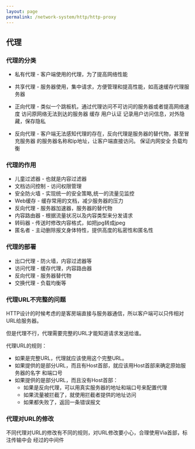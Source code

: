 ```yaml
---
layout: page
permalink: /network-system/http/http-proxy
---
```


## 代理

### 代理的分类

* 私有代理     - 客户端使用的代理，为了提高网络性能
* 共享代理     - 服务器使用，集中请求，方便管理和提高性能，如高速缓存代理服务器

* 正向代理     - 类似一个跳板机，通过代理访问不可访问的服务器或者提高网络速度
                 访问原网络无法到达的服务器
                 缓存
                 用户认证
                 记录用户访问信息，对外隐藏，保存隐私

* 反向代理     - 客户端无法感知代理的存在，反向代理是服务器的替代物，甚至冒充服务器
                    的服务器名称和ip地址，让客户端直接访问。
                 保证内网安全
                 负载均衡

### 代理的作用

* 儿童过滤器   - 也就是内容过滤器
* 文档访问控制 - 访问权限管理
* 安全防火墙   - 实现统一的安全策略,统一的流量见监控
* Web缓存      - 缓存常用的文档，减少服务器的压力
* 反向代理     - 服务器加速器，服务器的替代物
* 内容路由器   - 根据流量状况以及内容类型来分发请求
* 转码器       - 传送时修改内容格式，如把jpg转成jpeg
* 匿名者       - 主动删除报文身体特性，提供高度的私密性和匿名性

### 代理的部署

* 出口代理 - 防火墙，内容过滤器等
* 访问代理 - 缓存代理，内容路由器
* 反向代理 - 服务器替代物
* 交换代理 - 负载均衡等

### 代理URL不完整的问题
HTTP设计的时候考虑的是客房端直接与服务器通信，所以客户端可以只传相对URL给服务器。

但是代理不行，代理需要完整的URL才能知道请求发送给谁。

代理URL的规则：
* 如果是完整URL，代理就应该使用这个完整URL。
* 如果提供的是部分URL，而且有Host首部，就应该用Host首部来确定原始服务器的名字
    和端口号
* 如果提供的是部分URL，而且没有Host首部：
    - 如果是反向代理，可以用真实服务器的地址和端口号来配置代理
    - 如果流量被拦截了，就使用拦截者提供的地址访问
    - 如果都失败了，返回一条错误报文

### 代理对URL的修改
不同代理对URL的修改有不同的规则，对URL修改要小心，合理使用Via首部，标注传输中会
经过的中间件



